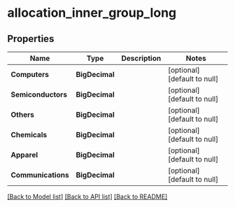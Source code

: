 # allocation_inner_group_long
## Properties

| Name | Type | Description | Notes |
|------------ | ------------- | ------------- | -------------|
| **Computers** | **BigDecimal** |  | [optional] [default to null] |
| **Semiconductors** | **BigDecimal** |  | [optional] [default to null] |
| **Others** | **BigDecimal** |  | [optional] [default to null] |
| **Chemicals** | **BigDecimal** |  | [optional] [default to null] |
| **Apparel** | **BigDecimal** |  | [optional] [default to null] |
| **Communications** | **BigDecimal** |  | [optional] [default to null] |

[[Back to Model list]](../README.md#documentation-for-models) [[Back to API list]](../README.md#documentation-for-api-endpoints) [[Back to README]](../README.md)

